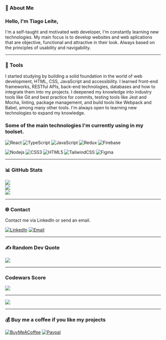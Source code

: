 ### 💫 About Me

### Hello, I'm Tiago Leite, 

I'm a self-taught and motivated web developer, I'm constantly learning new technologies. My main focus is to develop websites and web aplications that are objective, functional and attractive in their look. Always based on the principles of usability and navigability.

---

### 🔧 Tools

I started studying by building a solid foundation in the world of web development, HTML, CSS, JavaScript and accessibility. I learned front-end frameworks, RESTful APIs, back-end technologies, databases and how to integrate them into my projects. I deepened my knowledge into industry tools like Git and best practice for commits, testing tools like Jest and Mocha, linting, package management, and build tools like Webpack and Babel, among many other tools. I'm always open to learning new technologies to expand my knowledge.

### Some of the main technologies I'm currently using in my toolset.

![React](https://img.shields.io/badge/react-%2320232a.svg?style=for-the-badge&logo=react&logoColor=#6DDAFB)
![TypeScript](https://img.shields.io/badge/typescript-%2320232a.svg?style=for-the-badge&logo=typescript&logoColor=rgb(45,121,199))
![JavaScript](https://img.shields.io/badge/javascript-%2320232a.svg?style=for-the-badge&logo=javascript&logoColor=#F0D506)
![Redux](https://img.shields.io/badge/redux-%2320232a.svg?style=for-the-badge&logo=redux&logoColor=rgb(118,74,188))
![Firebase](https://img.shields.io/badge/firebase-%2320232a.svg?style=for-the-badge&logo=firebase&logoColor=rgb(238,128,15))

![Nodejs](https://img.shields.io/badge/node.js-%2320232a.svg?style=for-the-badge&logo=node.js&logoColor=#8BBF3D)
![CSS3](<https://img.shields.io/badge/css3-%2320232a.svg?style=for-the-badge&logo=css3&logoColor=hsl(229,73%,52%)>)
![HTML5](<https://img.shields.io/badge/html5-%2320232a.svg?style=for-the-badge&logo=html5&logoColor=hsl(11,73%,51%)>)
![TailwindCSS](https://img.shields.io/badge/tailwind_css-%2320232a.svg?style=for-the-badge&logo=tailwind-css&logoColor=#5CB8F0)
![Figma](<https://img.shields.io/badge/figma-%2320232a.svg?style=for-the-badge&logo=figma&logoColor=hsl(137,50%,59%)>)

---

### 📊 GitHub Stats

![](https://github-readme-stats.vercel.app/api?username=tiagocreator&theme=merko&hide_border=false&include_all_commits=true&count_private=false)<br/>
![](https://github-readme-streak-stats.herokuapp.com/?user=tiagocreator&theme=merko&hide_border=false)<br/>
![](https://github-readme-stats.vercel.app/api/top-langs/?username=tiagocreator&theme=merko&hide_border=false&include_all_commits=true&count_private=false&layout=compact)

---

### 🌐 Contact

Contact me via LinkedIn or send an email.

[![LinkedIn](https://img.shields.io/badge/LinkedIn-%230077B5.svg?logo=linkedin&logoColor=white)](https://linkedin.com/in/tiagocreator)
[![Email](https://img.shields.io/badge/Email-C5221F.svg?logo=gmail&logoColor=white)](mailto:contato@tiagocreator.com)

---

### ✍️ Random Dev Quote

![](https://quotes-github-readme.vercel.app/api?type=horizontal&theme=merko)

---

### Codewars Score

![](https://www.codewars.com/users/tiagocreator/badges/large)

---

![](https://komarev.com/ghpvc/?username=tiagocreator&style=for-the-badge&color=437FFF)

---

### 💰 Buy me a coffee if you like my projects

[![BuyMeACoffee](https://img.shields.io/badge/Buy%20Me%20a%20Coffee-ffdd00?style=for-the-badge&logo=buy-me-a-coffee&logoColor=black)](https://buymeacoffee.com/tiagocreator)
[![Paypal](https://img.shields.io/badge/paypal-3951ba?style=for-the-badge&logo=paypal&logoColor=white)](https://www.paypal.com/donate/?hosted_button_id=ABBNW83ARPUXY)

